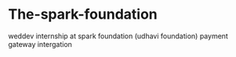 # The-spark-foundation
weddev internship at spark foundation (udhavi foundation) payment gateway intergation
